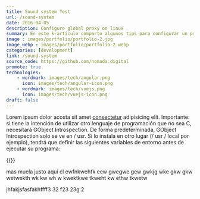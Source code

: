```yaml
---
title: Sound system Test
url: /sound-system
date: 2016-04-05
description: Configure global proxy on linux
summary: En este k-artículo comparto algunos tips para configurar un proxy global en sistemas operativos GNU/Linux
image : images/portfolio/portfolio-2.jpg
image_webp : images/portfolio/portfolio-2.webp
categories: [development]
link: /sound-system
source_code: https://github.com/nomada.digital
promote: true
technologies:
    - wordmark: images/tech/angular.png
      icon: images/tech/angular-icon.png
    - wordmark: images/tech/vuejs.png
      icon: images/tech/vuejs-icon.png
draft: false
---
```


Lorem ipsum dolor acosta sit amet [consectetur](https://yacosta738.github.cu) adipisicing elit. Importante: si tiene la intención de utilizar otro lenguaje de programación que no sea C, necesitará GObject Introspection. De forma predeterminada, GObject Introspection solo se ve en / usr. Si lo instala en otro lugar (/ usr / local por ejemplo), tendrá que definir las siguientes variables de entorno antes de ejecutar su programa:

{{<post-image image="masters.jpg" with="500" alt="master" />}}

mas muela justo aquí cl ewfnkwehfk eew gwegwe gew gwkjg wke gkw gkw  wetwekth wk kw wh w kwektkwe tkweht kw ethw tkwetw


jhfakjsfasfakhffff3 32 f23 23g 2
